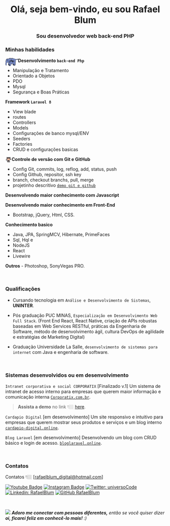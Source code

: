 <h1 align="center">Olá, seja bem-vindo, eu sou Rafael Blum </h1> 
<h3 align="center">Sou desenvolvedor web back-end PHP</h3>


### Minhas habilidades

  **Desenvolvimento `back-end Php`**  <img align='left' src="https://raw.githubusercontent.com/MaruanBO/MaruanBO/master/assets/php.gif" width="40">
  - Manipulação e Tratamento
  - Orientado a Objetos
  - PDO
  - Mysql
  - Segurança e Boas Práticas

  **Framework `Laravel 8`**
  - View blade
  - routes
  - Controllers
  - Models
  - Configurações de banco mysql/ENV
  - Seeders
  - Factories
  - CRUD e configurações basicas
  
  **Controle de versão com Git e GitHub** <img align='left' src="https://raw.githubusercontent.com/iCharlesZ/FigureBed/master/img/octocat.gif" width="20">
  - Config Git, commits, log, reflog, add, status, push
  - Config Github, repositor, ssh key
  - branch, checkout branchs, pull, merge
  - projetinho descritivo [`demo git e github`](https://github.com/RafaelBlum/demo-git-github)
  
**Desenvolvendo maior conhecimento com Javascript**

**Desenvolvendo maior conhecimento em Front-End**
  - Bootstrap, jQuery, Html, CSS.

**Conhecimento basico**
  - Java, JPA, SpringMCV, Hibernate, PrimeFaces
  - Sql, Hql e 
  - NodeJS 
  - React
  - Livewire
 
**Outros**
    - Photoshop, SonyVegas PRO.

<br/>


### Qualificações

- Cursando tecnologia em `Análise e Desenvolvimento de Sistemas`, **UNINTER**.

- Pós graduação PUC MINAS, `Especialização em Desenvolvimento Web Full Stack`. (Front End React, React Native, criação de APIs robustas baseadas em Web Services RESTful, práticas da Engenharia de Software, método de desenvolvimento ágil, cultura DevOps de agilidade e estratégias de Marketing Digital)

- Graduação Universidade La Salle, `desenvolvimento de sistemas para internet` com Java e engenharia de software.

<br/>

### Sistemas desenvolvidos ou em desenvolvimento

`Intranet corporativa e social CORPORATIX` [Finalizado v.1] Um sistema de intranet de acesso interno para empresas que querem maior informação e comunicação interna [`Corporatix.com.br`](https://corporatix.com.br/).
> **Assista a demo** no link 👇🏼 [here](https://www.youtube.com/watch?v=R8SYSqY7nAM&t=39s&ab_channel=universocode).


`Cardapio Digital` [em desenvolvimento] Um site responsivo e intuitivo para empresas que querem mostrar seus produtos e serviços e um blog interno [`cardapio-digital.online`](http://cardapio-digital.online/). 

`Blog Laravel` [em desenvolvimento] Desenvolvendo um blog com CRUD básico e login de acesso. [`bloglaravel.online`](http://bloglaravel.online/). 

<br/>

### Contatos

Contatos 👇🏼 [rafaelblum_digital@hotmail.com]

[![Youtube Badge](https://img.shields.io/badge/-Youtube-FF0000?style=flat-square&labelColor=FF0000&logo=youtube&logoColor=white&link=https://www.youtube.com/channel/UCMvtn8HZ12Ud-sdkY5KzTog)](https://www.youtube.com/channel/UCMvtn8HZ12Ud-sdkY5KzTog)
[![Instagram Badge](https://img.shields.io/badge/-rafablum_-violet?style=flat-square&logo=Instagram&logoColor=white&link=https://www.instagram.com/rafablum_/)](https://www.instagram.com/rafablum_/)
[![Twitter: universoCode](https://img.shields.io/twitter/follow/universoCode?style=social)](https://twitter.com/universoCode)
[![Linkedin: RafaelBlum](https://img.shields.io/badge/-RafaelBlum-blue?style=flat-square&logo=Linkedin&logoColor=white&link=https://www.linkedin.com/in/rafael-blum-237133114/)](https://www.linkedin.com/in/rafael-blum-237133114/)
[![GitHub RafaelBlum](https://img.shields.io/github/followers/RafaelBlum?label=follow&style=social)](https://github.com/RafaelBlum)

<br/>

<img src="https://media.giphy.com/media/LnQjpWaON8nhr21vNW/giphy.gif" width="60"> <em><b>Adoro me conectar com pessoas diferentes,</b> então se você quiser dizer <b>oi, ficarei feliz em conhecê-lo mais!</b> :)</em>


